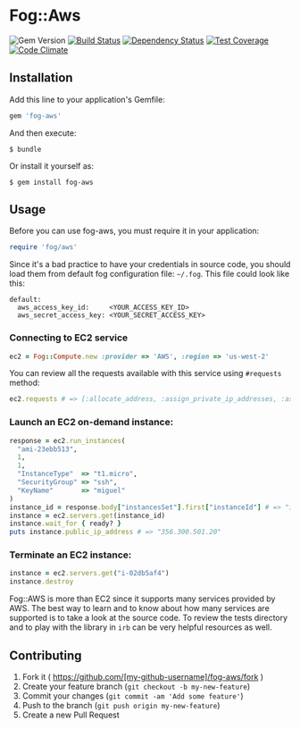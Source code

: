 # Fog::Aws

![Gem Version](https://badge.fury.io/rb/fog-aws.svg)
[![Build Status](https://travis-ci.org/fog/fog-aws.svg?branch=master)](https://travis-ci.org/fog/fog-aws)
[![Dependency Status](https://gemnasium.com/fog/fog-aws.svg)](https://gemnasium.com/fog/fog-aws)
[![Test Coverage](https://codeclimate.com/github/fog/fog-aws/badges/coverage.svg)](https://codeclimate.com/github/fog/fog-aws)
[![Code Climate](https://codeclimate.com/github/fog/fog-aws.png)](https://codeclimate.com/github/fog/fog-aws)


## Installation

Add this line to your application's Gemfile:

```ruby
gem 'fog-aws'
```

And then execute:

    $ bundle

Or install it yourself as:

    $ gem install fog-aws

## Usage

Before you can use fog-aws, you must require it in your application:

```ruby
require 'fog/aws'
```

Since it's a bad practice to have your credentials in source code, you should load them from default fog configuration file: ```~/.fog```. This file could look like this:

```
default:
  aws_access_key_id:     <YOUR_ACCESS_KEY_ID>
  aws_secret_access_key: <YOUR_SECRET_ACCESS_KEY>
```

### Connecting to EC2 service
```ruby
ec2 = Fog::Compute.new :provider => 'AWS', :region => 'us-west-2'
```

You can review all the requests available with this service using ```#requests``` method:

```ruby
ec2.requests # => [:allocate_address, :assign_private_ip_addresses, :associate_address, ...]
```

### Launch an EC2 on-demand instance:

```ruby
response = ec2.run_instances(
  "ami-23ebb513",
  1,
  1,
  "InstanceType"  => "t1.micro",
  "SecurityGroup" => "ssh",
  "KeyName"       => "miguel"
)
instance_id = response.body["instancesSet"].first["instanceId"] # => "i-02db5af4"
instance = ec2.servers.get(instance_id)
instance.wait_for { ready? }
puts instance.public_ip_address # => "356.300.501.20"
```

### Terminate an EC2 instance:

```ruby
instance = ec2.servers.get("i-02db5af4")
instance.destroy
```

Fog::AWS is more than EC2 since it supports many services provided by AWS. The best way to learn and to know about how many services are supported is to take a look at the source code. To review the tests directory and to play with the library in ```irb``` can be very helpful resources as well.

## Contributing

1. Fork it ( https://github.com/[my-github-username]/fog-aws/fork )
2. Create your feature branch (`git checkout -b my-new-feature`)
3. Commit your changes (`git commit -am 'Add some feature'`)
4. Push to the branch (`git push origin my-new-feature`)
5. Create a new Pull Request
